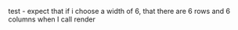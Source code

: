 test - expect that if i choose a width of 6, that there are 6 rows and 6 columns when I call render
